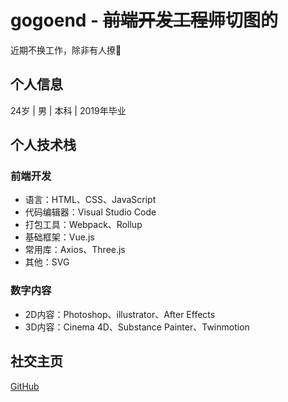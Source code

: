 # gogoend - ~~前端开发工程师~~切图的
近期不换工作，除非有人撩🤪

## 个人信息
24岁 | 男 | 本科 | 2019年毕业

## 个人技术栈
### 前端开发
- 语言：HTML、CSS、JavaScript
- 代码编辑器：Visual Studio Code
- 打包工具：Webpack、Rollup
- 基础框架：Vue.js
- 常用库：Axios、Three.js
- 其他：SVG

### 数字内容
- 2D内容：Photoshop、illustrator、After Effects
- 3D内容：Cinema 4D、Substance Painter、Twinmotion

## 社交主页
[GitHub](http://github.com/gogoend)
